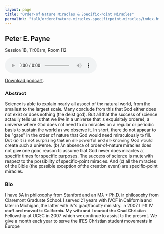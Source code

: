 ```yaml
---
layout: page
title: "Order-of-Nature Miracles & Specific-Point Miracles"
permalink: "talk/orderofnature-miracles-specificpoint-miracles/index.html"
---
```


## <span class="talk-speaker">Peter E. Payne</span>

Session 1B, 11:00am, Room 112

<audio controls><source src="{{ site.baseurl }}/audio/1B-orderofnature-miracles-specificpoint-miracles.mp3" type="audio/mpeg"></audio>

<a href="{{ site.baseurl }}/audio/1B-orderofnature-miracles-specificpoint-miracles.mp3">Download podcast</a>.

### <span class="talk-abstract">Abstract</span>

Science is able to explain nearly all aspect of the natural world, from the smallest to the largest scale.  Many conclude from this that God either does not exist or does nothing (the deist god).  But all that the success of science actaully tells us is that we live in a universe that is exquisitely ordered, a universe where God does not need to do miracles on a regular or periodic basis to sustain the world as we observe it.  In short, there do not appear to be "gaps" in the order of nature that God would need miraculously to fill.  But (a) it is not surprising that an all-powerful and all-knowing God would create such a universe. (b) An absence of order-of-nature miracles does not give one good reason to assume that God never does miracles at specific times for specific purposes.  The success of science is mute with respect to the possibility of specific-point miracles. And (c) all the miracles of the Bible (the possible exception of the creation event) are specific-point miracles.

### <span class="talk-bio">Bio</span>

I have BA in philosophy from Stanford and an MA + Ph.D. in philosophy from Claremont Graduate School.  I served 21 years with IVCF in California and later in Michigan, the latter with IV's grad/faculty ministry.  In 2007 I left IV staff and moved to California.  My wife and I started the Grad Christian Fellowship at UCSC in 2007, which we continue to assist to the present.  We give a month each year to serve the IFES Christian student movements in Europe.
